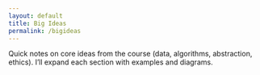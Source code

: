 ```yaml
---
layout: default
title: Big Ideas
permalink: /bigideas
---
```


Quick notes on core ideas from the course (data, algorithms, abstraction, ethics).
I’ll expand each section with examples and diagrams.
